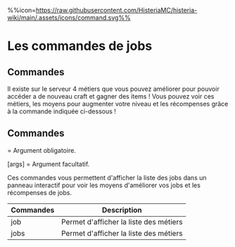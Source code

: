 %%icon=https://raw.githubusercontent.com/HisteriaMC/histeria-wiki/main/.assets/icons/command.svg%%
# Les commandes de jobs

## Commandes
Il existe sur le serveur 4 métiers que vous pouvez améliorer pour pouvoir accéder a de nouveau craft et gagner des items ! Vous pouvez voir ces métiers, les moyens pour augmenter votre niveau et les récompenses grâce à la commande indiquée ci-dessous !

## Commandes

<args> = Argument obligatoire.

[args] = Argument facultatif.

Ces commandes vous permettent d'afficher la liste des jobs dans un panneau interactif pour voir les moyens d'améliorer vos jobs et les récompenses de jobs.

| Commandes | Description |
|---|---|
|job|Permet d'afficher la liste des métiers|
|jobs|Permet d'afficher la liste des métiers|